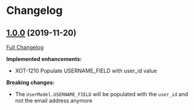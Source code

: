 # Changelog

## [1.0.0](https://pypi.org/project/django-staff-sso-client/1.0.0/) (2019-11-20)
[Full Changelog](https://github.com/uktrade/django-staff-sso-client/pull/13/files)

**Implemented enhancements:**

- XOT-1210 Populate USERNAME_FIELD with user_id value

**Breaking changes:**

- The `UserModel.USERNAME_FIELD` will be populated with the `user_id` and not the email address anymore